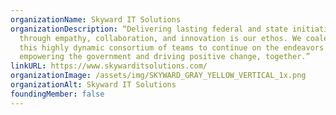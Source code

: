 ```yaml
---
organizationName: Skyward IT Solutions
organizationDescription: “Delivering lasting federal and state initiatives
  through empathy, collaboration, and innovation is our ethos. We coalesce with
  this highly dynamic consortium of teams to continue on the endeavors of
  empowering the government and driving positive change, together.”
linkURL: https://www.skywarditsolutions.com/
organizationImage: /assets/img/SKYWARD_GRAY_YELLOW_VERTICAL_1x.png
organizationAlt: Skyward IT Solutions
foundingMember: false
---
```


